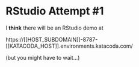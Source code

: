 # RStudio Attempt \#1

I **think** there will be an RStudio demo at

https://[[HOST_SUBDOMAIN]]-8787-[[KATACODA_HOST]].environments.katacoda.com/

(but you might have to wait...)
